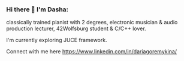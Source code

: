 ### Hi there 👋 I'm Dasha: 
classically trained pianist with 2 degrees,
electronic musician & audio production lecturer,
42Wolfsburg student & C/C++ lover.

I'm currently exploring JUCE framework.

Connect with me here https://www.linkedin.com/in/dariagoremykina/

<!--
**dashadsh/dashadsh** is a ✨ _special_ ✨ repository because its `README.md` (this file) appears on your GitHub profile.

Here are some ideas to get you started:

- 🔭 I’m currently working on ...
- 🌱 I’m currently learning ...
- 👯 I’m looking to collaborate on ...
- 🤔 I’m looking for help with ...
- 💬 Ask me about ...
- 📫 How to reach me: ...
- 😄 Pronouns: ...
- ⚡ Fun fact: ...
-->

